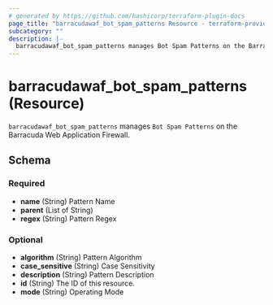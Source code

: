 ```yaml
---
# generated by https://github.com/hashicorp/terraform-plugin-docs
page_title: "barracudawaf_bot_spam_patterns Resource - terraform-provider-barracudawaf"
subcategory: ""
description: |-
  barracudawaf_bot_spam_patterns manages Bot Spam Patterns on the Barracuda Web Application Firewall.
---
```


# barracudawaf_bot_spam_patterns (Resource)

`barracudawaf_bot_spam_patterns` manages `Bot Spam Patterns` on the Barracuda Web Application Firewall.



<!-- schema generated by tfplugindocs -->
## Schema

### Required

- **name** (String) Pattern Name
- **parent** (List of String)
- **regex** (String) Pattern Regex

### Optional

- **algorithm** (String) Pattern Algorithm
- **case_sensitive** (String) Case Sensitivity
- **description** (String) Pattern Description
- **id** (String) The ID of this resource.
- **mode** (String) Operating Mode


